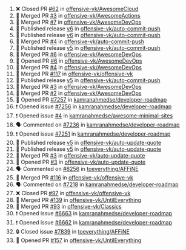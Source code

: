 <!--START_SECTION:activity-->
1. ❌ Closed PR [#62](https://github.com/offensive-vk/AwesomeCloud/pull/62) in [offensive-vk/AwesomeCloud](https://github.com/offensive-vk/AwesomeCloud)
2. 🎉 Merged PR [#3](https://github.com/offensive-vk/AwesomeActions/pull/3) in [offensive-vk/AwesomeActions](https://github.com/offensive-vk/AwesomeActions)
3. 🎉 Merged PR [#7](https://github.com/offensive-vk/AwesomeDevOps/pull/7) in [offensive-vk/AwesomeDevOps](https://github.com/offensive-vk/AwesomeDevOps)
4. 🚀 Published release [v6](https://github.com/offensive-vk/auto-commit-push/releases/tag/v6) in [offensive-vk/auto-commit-push](https://github.com/offensive-vk/auto-commit-push)
5. 🚀 Published release [v6](https://github.com/offensive-vk/auto-commit-push/releases/tag/v6) in [offensive-vk/auto-commit-push](https://github.com/offensive-vk/auto-commit-push)
6. 🎉 Merged PR [#4](https://github.com/offensive-vk/auto-commit-push/pull/4) in [offensive-vk/auto-commit-push](https://github.com/offensive-vk/auto-commit-push)
7. 🚀 Published release [v5](https://github.com/offensive-vk/auto-commit-push/releases/tag/v5) in [offensive-vk/auto-commit-push](https://github.com/offensive-vk/auto-commit-push)
8. 🎉 Merged PR [#6](https://github.com/offensive-vk/AwesomeDevOps/pull/6) in [offensive-vk/AwesomeDevOps](https://github.com/offensive-vk/AwesomeDevOps)
9. 💪 Opened PR [#6](https://github.com/offensive-vk/AwesomeDevOps/pull/6) in [offensive-vk/AwesomeDevOps](https://github.com/offensive-vk/AwesomeDevOps)
10. 🎉 Merged PR [#4](https://github.com/offensive-vk/AwesomeDevOps/pull/4) in [offensive-vk/AwesomeDevOps](https://github.com/offensive-vk/AwesomeDevOps)
11. 🎉 Merged PR [#117](https://github.com/offensive-vk/offensive-vk/pull/117) in [offensive-vk/offensive-vk](https://github.com/offensive-vk/offensive-vk)
12. 🚀 Published release [v5](https://github.com/offensive-vk/auto-commit-push/releases/tag/v5) in [offensive-vk/auto-commit-push](https://github.com/offensive-vk/auto-commit-push)
13. 🎉 Merged PR [#3](https://github.com/offensive-vk/AwesomeDevOps/pull/3) in [offensive-vk/AwesomeDevOps](https://github.com/offensive-vk/AwesomeDevOps)
14. 🎉 Merged PR [#2](https://github.com/offensive-vk/AwesomeDevOps/pull/2) in [offensive-vk/AwesomeDevOps](https://github.com/offensive-vk/AwesomeDevOps)
15. 💪 Opened PR [#7257](https://github.com/kamranahmedse/developer-roadmap/pull/7257) in [kamranahmedse/developer-roadmap](https://github.com/kamranahmedse/developer-roadmap)
16. ❗ Opened issue [#7256](https://github.com/kamranahmedse/developer-roadmap/issues/7256) in [kamranahmedse/developer-roadmap](https://github.com/kamranahmedse/developer-roadmap)
17. ❗ Opened issue [#4](https://github.com/kamranahmedse/awesome-minimal-sites/issues/4) in [kamranahmedse/awesome-minimal-sites](https://github.com/kamranahmedse/awesome-minimal-sites)
18. 🗣 Commented on [#7236](https://github.com/kamranahmedse/developer-roadmap/pull/7236#issuecomment-2380390071) in [kamranahmedse/developer-roadmap](https://github.com/kamranahmedse/developer-roadmap)
19. ❗ Opened issue [#7251](https://github.com/kamranahmedse/developer-roadmap/issues/7251) in [kamranahmedse/developer-roadmap](https://github.com/kamranahmedse/developer-roadmap)
20. 🚀 Published release [v5](https://github.com/offensive-vk/auto-update-quote/releases/tag/v5) in [offensive-vk/auto-update-quote](https://github.com/offensive-vk/auto-update-quote)
21. 🚀 Published release [v5](https://github.com/offensive-vk/auto-update-quote/releases/tag/v5) in [offensive-vk/auto-update-quote](https://github.com/offensive-vk/auto-update-quote)
22. 🎉 Merged PR [#3](https://github.com/offensive-vk/auto-update-quote/pull/3) in [offensive-vk/auto-update-quote](https://github.com/offensive-vk/auto-update-quote)
23. 💪 Opened PR [#3](https://github.com/offensive-vk/auto-update-quote/pull/3) in [offensive-vk/auto-update-quote](https://github.com/offensive-vk/auto-update-quote)
24. 🗣 Commented on [#8256](https://github.com/toeverything/AFFiNE/issues/8256#issuecomment-2379004479) in [toeverything/AFFiNE](https://github.com/toeverything/AFFiNE)
25. 🎉 Merged PR [#116](https://github.com/offensive-vk/offensive-vk/pull/116) in [offensive-vk/offensive-vk](https://github.com/offensive-vk/offensive-vk)
26. 🗣 Commented on [#7218](https://github.com/kamranahmedse/developer-roadmap/pull/7218#issuecomment-2371299733) in [kamranahmedse/developer-roadmap](https://github.com/kamranahmedse/developer-roadmap)
27. ❌ Closed PR [#97](https://github.com/offensive-vk/offensive-vk/pull/97) in [offensive-vk/offensive-vk](https://github.com/offensive-vk/offensive-vk)
28. 🎉 Merged PR [#139](https://github.com/offensive-vk/UntilEverything/pull/139) in [offensive-vk/UntilEverything](https://github.com/offensive-vk/UntilEverything)
29. 🎉 Merged PR [#93](https://github.com/offensive-vk/Classics/pull/93) in [offensive-vk/Classics](https://github.com/offensive-vk/Classics)
30. ❗ Opened issue [#6663](https://github.com/kamranahmedse/developer-roadmap/issues/6663) in [kamranahmedse/developer-roadmap](https://github.com/kamranahmedse/developer-roadmap)
31. ❗ Opened issue [#6662](https://github.com/kamranahmedse/developer-roadmap/issues/6662) in [kamranahmedse/developer-roadmap](https://github.com/kamranahmedse/developer-roadmap)
32. 🔒 Closed issue [#7839](https://github.com/toeverything/AFFiNE/issues/7839) in [toeverything/AFFiNE](https://github.com/toeverything/AFFiNE)
33. 💪 Opened PR [#157](https://github.com/offensive-vk/UntilEverything/pull/157) in [offensive-vk/UntilEverything](https://github.com/offensive-vk/UntilEverything)
<!--END_SECTION:activity-->
